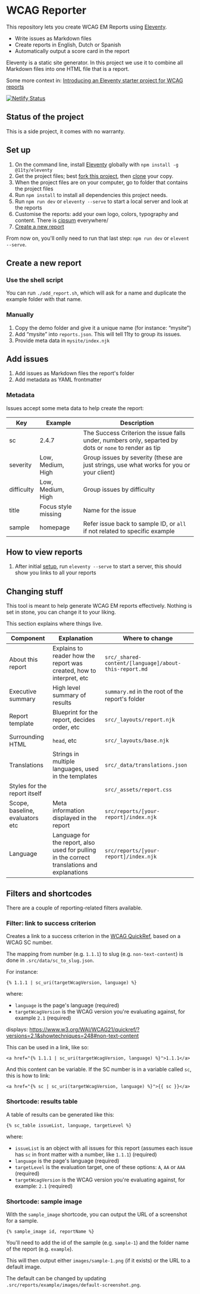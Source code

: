 # WCAG Reporter

This repository lets you create WCAG EM Reports using [Eleventy](https://www.11ty.dev/). 

* Write issues as Markdown files
* Create reports in English, Dutch or Spanish 
* Automatically output a score card in the report 

Eleventy is a static site generator. In this project we use it to combine all Markdown files into one HTML file that is a report.

Some more context in: [Introducing an Eleventy starter project for WCAG reports](https://hiddedevries.nl/en/blog/2021-05-24-introducing-an-eleventy-starter-project-for-wcag-reports)

[![Netlify Status](https://api.netlify.com/api/v1/badges/0017f6df-43fe-4164-bae1-08bf391164b3/deploy-status)](https://app.netlify.com/sites/eleventy-wcag-reporter/deploys)

## Status of the project

This is a side project, it comes with no warranty. 

## Set up

1. On the command line, install [Eleventy](https://www.11ty.dev/) globally with `npm install -g @11ty/eleventy`
3. Get the project files; best [fork this project](https://docs.github.com/en/github/getting-started-with-github/quickstart/fork-a-repo), then [clone](https://docs.github.com/en/enterprise-server@2.22/github/creating-cloning-and-archiving-repositories/cloning-a-repository-from-github/cloning-a-repository) your copy. 
4. When the project files are on your computer, go to folder that contains the project files
5. Run `npm install` to install all dependencies this project needs.
6. Run `npm run dev` or `eleventy --serve` to start a local server and look at the reports
7. Customise the reports: add your own logo, colors, typography and content. There is [cipsum](https://cipsum.com/) everywhere/
8. [Create a new report](#create-a-new-report)

From now on, you'll onlly need to run that last step: `npm run dev` or `elevent --serve`.

## Create a new report

### Use the shell script

You can run `./add_report.sh`, which will ask for a name and duplicate the example folder with that name.

### Manually 

1. Copy the demo folder and give it a unique name (for instance: “mysite”)
2. Add “mysite” into `reports.json`. This will tell 11ty to group its issues.
3. Provide meta data in `mysite/index.njk`

## Add issues 

1. Add issues as Markdown files the report's folder
2. Add metadata as YAML frontmatter

### Metadata

Issues accept some meta data to help create the report:

| Key     | Example | Description |
|------|----------|------|
| sc | 2.4.7 | The Success Criterion the issue falls under, numbers only, separted by dots or `none` to render as tip |
| severity | Low, Medium, High | Group issues by severity (these are just strings, use what works for you or your client) |
| difficulty | Low, Medium, High | Group issues by difficulty |
| title | Focus style missing | Name for the issue |
| sample | homepage |  Refer issue back to sample ID, or `all` if not related to specific example |

## How to view reports

1. After initial [setup](https://github.com/hidde/eleventy-wcag-reporter#set-up), run `eleventy --serve` to start a server, this should show you links to all your reports

## Changing stuff

This tool is meant to help generate WCAG EM reports effectively. Nothing is set in stone, you can change it to your liking.

This section explains where things live.

| Component            | Explanation  | Where to change  |
|----------------|----------|---------------|
| About this report    | Explains to reader how the report was created, how to interpret, etc | `src/_shared-content/[language]/about-this-report.md` | 
| Executive summary |  High level summary of results  | `summary.md` in the root of the report's folder |
| Report template | Blueprint for the report, decides order, etc | `src/_layouts/report.njk` |
| Surrounding HTML | `head`, etc | `src/_layouts/base.njk` |
| Translations | Strings in multiple languages, used in the templates | `src/_data/translations.json` |
| Styles for the report itself | | `src/_assets/report.css` |
| Scope, baseline, evaluators etc | Meta information displayed in the report | `src/reports/[your-report]/index.njk` |
| Language | Language for the report, also used for pulling in the correct translations and explanations | `src/reports/[your-report]/index.njk` |

## Filters and shortcodes

There are a couple of reporting-related filters available.

### Filter: link to success criterion

Creates a link to a success criterion in the [WCAG QuickRef](https://www.w3.org/WAI/WCAG21/quickref/?versions=2.1), based on a WCAG SC number.

The mapping from number (e.g. `1.1.1`) to slug (e.g. `non-text-content`) is done in `.src/data/sc_to_slug.json`.

For instance: 

```
{% 1.1.1 | sc_uri(targetWcagVersion, language) %}
```

where: 

* `language` is the page's language (required) 
* `targetWcagVersion` is the WCAG version you're evaluating against, for example `2.1` (required)


displays: https://www.w3.org/WAI/WCAG21/quickref/?versions=2.1&showtechniques=248#non-text-content

This can be used in a link, like so:

```
<a href="{% 1.1.1 | sc_uri(targetWcagVersion, language) %}">1.1.1</a>
```

And this content can be variable. If the SC number is in a variable called `sc`, this is how to link:

```
<a href="{% sc | sc_uri(targetWcagVersion, language) %}">{{ sc }}</a>
```


### Shortcode: results table

A table of results can be generated like this: 

``` 
{% sc_table issueList, language, targetLevel %}
```

where:

* `issueList` is an object with all issues for this report (assumes each issue has `sc` in front matter with a number, like `1.1.1`) (required)
* `language` is the page's language (required) 
* `targetLevel` is the evaluation target, one of these options: `A`, `AA` or `AAA` (required)
* `targetWcagVersion` is the WCAG version you're evaluating against, for example: `2.1` (required)

### Shortcode: sample image

With the `sample_image` shortcode, you can output the URL of a screenshot for a sample.

``` 
{% sample_image id, reportName %}
```

You'll need to add the id of the sample (e.g. `sample-1`) and the folder name of the report (e.g. `example`). 

This will then output either `images/sample-1.png` (if it exists) or the URL to a default image.

The default can be changed by updating `.src/reports/example/images/default-screenshot.png`.
